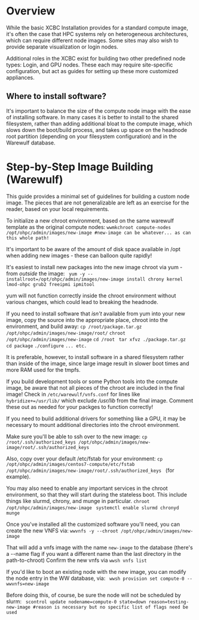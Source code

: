 Overview
========

While the basic XCBC Installation provides for a standard compute image, it's often the case
that HPC systems rely on heterogeneous architectures, which can require different node images. Some
sites may also wish to provide separate visualization or login nodes.

Additional roles in the XCBC exist for building two other predefined node types: Login, and GPU nodes. 
These each may require site-specific configuration, but act as guides for setting up these more customized 
appliances.

## Where to install software?
It's important to balance the size of the compute node
image with the ease of installing software. In many cases
it is better to install to the shared filesystem, rather than
adding additional bloat to the compute image, which slows down
the boot/build process, and takes up space on the headnode
root partition (depending on your filesystem configuration) and
in the Warewulf database.

Step-by-Step Image Building (Warewulf)
======================================

This guide provides a minimal set of guidelines for building a custom node image. 
The pieces that are not generalizable are left as an exercise for the reader, based on your 
local requirements.

To initialize a new chroot environment, based on the same warewulf template as the original compute nodes:
```wwmkchroot compute-nodes /opt/ohpc/admin/images/new-image #new-image can be whatever... as can this whole path!```

It's important to be aware of the amount of disk space available in /opt when adding new images - these
can balloon quite rapidly! 

It's easiest to install new packages into the new image chroot via yum - from *outside* the image:
``` yum -y --installroot=/opt/ohpc/admin/images/new-image install chrony kernel lmod-ohpc grub2 freeipmi ipmitool```

yum will not function correctly inside the chroot environment without various changes, which could lead to breaking 
the headnode.

If you need to install software that *isn't* available from yum into your new image, copy the source into the appropriate
place, chroot into the environment, and build away:
```cp /root/package.tar.gz /opt/ohpc/admin/images/new-image/root/```
```chroot /opt/ohpc/admin/images/new-image```
```cd /root ```
```tar xfvz ./package.tar.gz ```
```cd package```
```./configure```
``` ... etc. ```

It is preferable, however, to install software in a shared filesystem rather than inside of the image, 
since large image result in slower boot times and more RAM used for the tmpfs.

If you build development tools or some Python tools into the compute image, be aware that not all pieces of the chroot
are included in the final image! Check in 
```/etc/warewulf/vnfs.conf``` 
for lines like
```hybridize+=/usr/lib/```
which exclude */usr/lib* from the final image. Comment these out as needed for your packges to function correctly!

If you need to build additional drivers for something like a GPU, it may be necessary to mount additional
directories into the chroot environment.

Make sure you'll be able to ssh over to the new image:
``` cp /root/.ssh/authorized_keys /opt/ohpc/admin/images/new-image/root/.ssh/authorized_keys ```

Also, copy over your default /etc/fstab for your environment:
```cp /opt/ohpc/admin/images/centos7-compute/etc/fstab /opt/ohpc/admin/images/new-image/root/.ssh/authorized_keys ```
(for example).

You may also need to enable any important services in the chroot environment, so that they will start during
the stateless boot. This include things like slurmd, chrony, and munge in particular.
```chroot /opt/ohpc/admin/images/new-image ```
```systemctl enable slurmd chronyd munge```

Once you've installed all the customized software you'll need, you can create the new VNFS via:
``` wwvnfs -y --chroot /opt/ohpc/admin/images/new-image ```

That will add a vnfs image with the name `new-image` to the database (there's a --name flag if you want a different name than the last directory in the path-to-chroot)
Confirm the new vnfs via `wwsh vnfs list`

If you'd like to boot an existing node with the new image, you can modify the node entry in the WW database, via:
``` wwsh provision set compute-0 --wwvnfs=new-image```

Before doing this, of course, be sure the node will not be scheduled by slurm:
``` scontrol update nodename=compute-0 state=down reason=testing-new-image #reason is necessary but no specific list of flags need be used```

